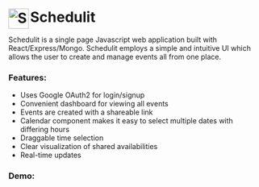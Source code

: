 # <img src="https://image.flaticon.com/icons/svg/34/34389.svg" align="left" title="Schedulit logo" width="40" height="40"> Schedulit

Schedulit is a single page Javascript web application built with React/Express/Mongo. Schedulit employs a simple and intuitive UI which allows the user to create and manage events all from one place. 
### Features: 
- Uses Google OAuth2 for login/signup
- Convenient dashboard for viewing all events
- Events are created with a shareable link
- Calendar component makes it easy to select multiple dates with differing hours
- Draggable time selection
- Clear visualization of shared availabilities
- Real-time updates
### Demo:
